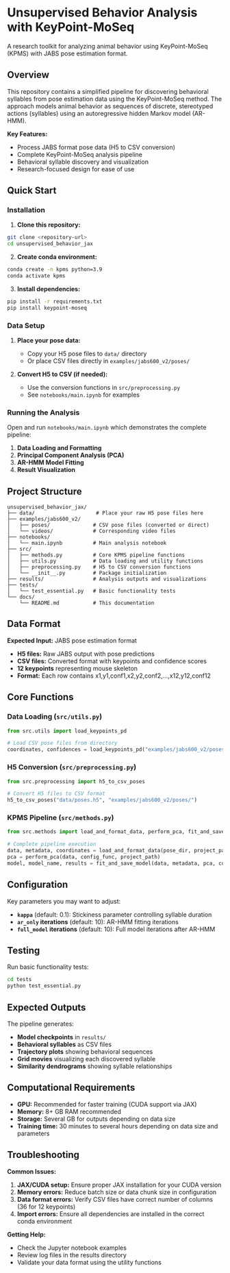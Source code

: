 # Unsupervised Behavior Analysis with KeyPoint-MoSeq

A research toolkit for analyzing animal behavior using KeyPoint-MoSeq (KPMS) with JABS pose estimation format.

## Overview

This repository contains a simplified pipeline for discovering behavioral syllables from pose estimation data using the KeyPoint-MoSeq method. The approach models animal behavior as sequences of discrete, stereotyped actions (syllables) using an autoregressive hidden Markov model (AR-HMM).

**Key Features:**
- Process JABS format pose data (H5 to CSV conversion)
- Complete KeyPoint-MoSeq analysis pipeline
- Behavioral syllable discovery and visualization
- Research-focused design for ease of use

## Quick Start

### Installation

1. **Clone this repository:**
```bash
git clone <repository-url>
cd unsupervised_behavior_jax
```

2. **Create conda environment:**
```bash
conda create -n kpms python=3.9
conda activate kpms
```

3. **Install dependencies:**
```bash
pip install -r requirements.txt
pip install keypoint-moseq
```

### Data Setup

1. **Place your pose data:**
   - Copy your H5 pose files to `data/` directory
   - Or place CSV files directly in `examples/jabs600_v2/poses/`

2. **Convert H5 to CSV (if needed):**
   - Use the conversion functions in `src/preprocessing.py`
   - See `notebooks/main.ipynb` for examples

### Running the Analysis

Open and run `notebooks/main.ipynb` which demonstrates the complete pipeline:

1. **Data Loading and Formatting**
2. **Principal Component Analysis (PCA)**
3. **AR-HMM Model Fitting**
4. **Result Visualization**

## Project Structure

```
unsupervised_behavior_jax/
├── data/                    # Place your raw H5 pose files here
├── examples/jabs600_v2/
│   ├── poses/              # CSV pose files (converted or direct)
│   └── videos/             # Corresponding video files
├── notebooks/
│   └── main.ipynb          # Main analysis notebook
├── src/
│   ├── methods.py          # Core KPMS pipeline functions
│   ├── utils.py            # Data loading and utility functions
│   ├── preprocessing.py    # H5 to CSV conversion functions
│   └── __init__.py         # Package initialization
├── results/                # Analysis outputs and visualizations
├── tests/
│   └── test_essential.py   # Basic functionality tests
└── docs/
    └── README.md           # This documentation
```

## Data Format

**Expected Input:** JABS pose estimation format
- **H5 files:** Raw JABS output with pose predictions
- **CSV files:** Converted format with keypoints and confidence scores
- **12 keypoints** representing mouse skeleton
- **Format:** Each row contains x1,y1,conf1,x2,y2,conf2,...,x12,y12,conf12

## Core Functions

### Data Loading (`src/utils.py`)
```python
from src.utils import load_keypoints_pd

# Load CSV pose files from directory
coordinates, confidences = load_keypoints_pd("examples/jabs600_v2/poses/")
```

### H5 Conversion (`src/preprocessing.py`)
```python
from src.preprocessing import h5_to_csv_poses

# Convert H5 files to CSV format
h5_to_csv_poses("data/poses.h5", "examples/jabs600_v2/poses/")
```

### KPMS Pipeline (`src/methods.py`)
```python
from src.methods import load_and_format_data, perform_pca, fit_and_save_model

# Complete pipeline execution
data, metadata, coordinates = load_and_format_data(pose_dir, project_path)
pca = perform_pca(data, config_func, project_path)
model, model_name, results = fit_and_save_model(data, metadata, pca, config_func, project_path)
```

## Configuration

Key parameters you may want to adjust:

- **`kappa`** (default: 0.1): Stickiness parameter controlling syllable duration
- **`ar_only` iterations** (default: 10): AR-HMM fitting iterations
- **`full_model` iterations** (default: 10): Full model iterations after AR-HMM

## Testing

Run basic functionality tests:
```bash
cd tests
python test_essential.py
```

## Expected Outputs

The pipeline generates:
- **Model checkpoints** in `results/`
- **Behavioral syllables** as CSV files
- **Trajectory plots** showing behavioral sequences
- **Grid movies** visualizing each discovered syllable
- **Similarity dendrograms** showing syllable relationships

## Computational Requirements

- **GPU:** Recommended for faster training (CUDA support via JAX)
- **Memory:** 8+ GB RAM recommended
- **Storage:** Several GB for outputs depending on data size
- **Training time:** 30 minutes to several hours depending on data size and parameters

## Troubleshooting

**Common Issues:**
1. **JAX/CUDA setup:** Ensure proper JAX installation for your CUDA version
2. **Memory errors:** Reduce batch size or data chunk size in configuration
3. **Data format errors:** Verify CSV files have correct number of columns (36 for 12 keypoints)
4. **Import errors:** Ensure all dependencies are installed in the correct conda environment

**Getting Help:**
- Check the Jupyter notebook examples
- Review log files in the results directory
- Validate your data format using the utility functions


